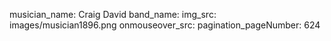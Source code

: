 musician_name: Craig David
band_name: 
img_src: images/musician1896.png
onmouseover_src: 
pagination_pageNumber: 624